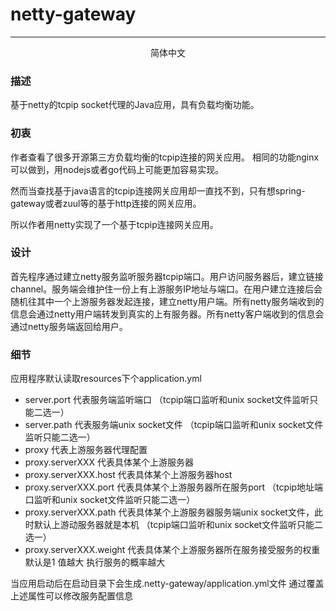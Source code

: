 # netty-gateway
---

<p align="center">
  简体中文 
</p>

### 描述
基于netty的tcpip socket代理的Java应用，具有负载均衡功能。

### 初衷
作者查看了很多开源第三方负载均衡的tcpip连接的网关应用。
相同的功能nginx可以做到，用nodejs或者go代码上可能更加容易实现。

然而当查找基于java语言的tcpip连接网关应用却一直找不到，只有想spring-gateway或者zuul等的基于http连接的网关应用。

所以作者用netty实现了一个基于tcpip连接网关应用。

### 设计
首先程序通过建立netty服务监听服务器tcpip端口。用户访问服务器后，建立链接channel。服务端会维护住一份上有上游服务IP地址与端口。在用户建立连接后会随机往其中一个上游服务器发起连接，建立netty用户端。所有netty服务端收到的信息会通过netty用户端转发到真实的上有服务器。所有netty客户端收到的信息会通过netty服务端返回给用户。

### 细节
应用程序默认读取resources下个application.yml
 
  * server.port 代表服务端监听端口 （tcpip端口监听和unix socket文件监听只能二选一）
  * server.path 代表服务端unix socket文件 （tcpip端口监听和unix socket文件监听只能二选一）
  * proxy 代表上游服务器代理配置
  * proxy.serverXXX 代表具体某个上游服务器
  * proxy.serverXXX.host 代表具体某个上游服务器host
  * proxy.serverXXX.port 代表具体某个上游服务器所在服务port  （tcpip地址端口监听和unix socket文件监听只能二选一）
  * proxy.serverXXX.path 代表具体某个上游服务器服务端unix socket文件，此时默认上游动服务器就是本机 （tcpip端口监听和unix socket文件监听只能二选一）
  * proxy.serverXXX.weight 代表具体某个上游服务器所在服务接受服务的权重 默认是1 值越大 执行服务的概率越大

当应用启动后在启动目录下会生成.netty-gateway/application.yml文件
通过覆盖上述属性可以修改服务配置信息


